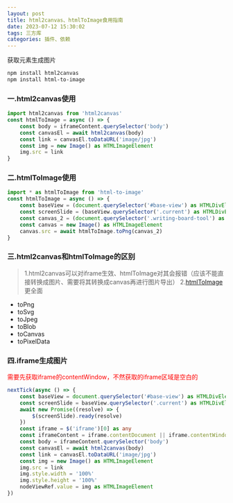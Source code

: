 ```yaml
---
layout: post
title: html2canvas、htmlToImage食用指南
date: 2023-07-12 15:30:02
tags: 三方库
categories: 插件、依赖
---
```


获取元素生成图片

<!-- more -->

```bash
npm install html2canvas
npm install html-to-image
```

### 一.html2canvas使用

```ts
import html2canvas from 'html2canvas'
const htmlToImage = async () => {
	const body = iframeContent.querySelector('body')
	const canvasEl = await html2canvas(body)
	const link = canvasEl.toDataURL('image/jpg')
	const img = new Image() as HTMLImageElement
	img.src = link
}
```

### 二.htmlToImage使用

```ts
import * as htmlToImage from 'html-to-image'
const htmlToImage = async () => {
	const baseView = (document.querySelector('#base-view') as HTMLDivElement).cloneNode(true) as HTMLDivElement
	const screenSlide = (baseView.querySelector('.current') as HTMLDivElement)
	const canvas_2 = (document.querySelector('.writing-board-tool') as HTMLDivElement)
	const canvas = new Image() as HTMLImageElement
	canvas.src = await htmlToImage.toPng(canvas_2)
}
```

### 三.html2canvas和htmlToImage的区别

> 1.html2canvas可以对iframe生效、htmlToImage对其会报错（应该不能直接转换成图片、需要将其转换成canvas再进行图片导出）
2.[htmlToImage](https://www.npmjs.com/package/html-to-image)更全面
- toPng
- toSvg
- toJpeg
- toBlob
- toCanvas
- toPixelData


### 四.iframe生成图片

<font color='red'>需要先获取iframe的contentWindow，不然获取的iframe区域是空白的</font>

```ts
nextTick(async () => {
	const baseView = document.querySelector('#base-view') as HTMLDivElement
	const screenSlide = baseView.querySelector('.current') as HTMLDivElement
	await new Promise((resolve) => {
		$(screenSlide).ready(resolve)
	})
	const iframe = $('iframe')[0] as any
	const iframeContent = iframe.contentDocument || iframe.contentWindow.document
	const body = iframeContent.querySelector('body')
	const canvasEl = await html2canvas(body)
	const link = canvasEl.toDataURL('image/jpg')
	const img = new Image() as HTMLImageElement
	img.src = link
	img.style.width = '100%'
	img.style.height = '100%'
	nodeViewRef.value = img as HTMLImageElement
})
```

<!-- more -->